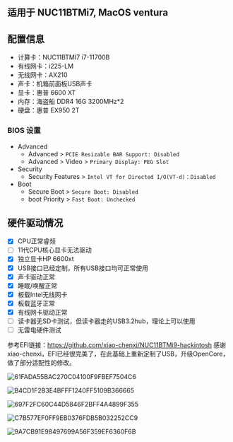 ## 适用于 NUC11BTMi7, MacOS ventura


## 配置信息

- 计算卡：NUC11BTMI7 i7-11700B
- 有线网卡：i225-LM
- 无线网卡：AX210
- 声卡：机箱前面板USB声卡
- 显卡：惠普 6600 XT
- 内存：海盗船 DDR4 16G 3200MHz*2
- 硬盘：惠普 EX950 2T

### BIOS 设置

- Advanced
  - Advanced > `PCIE Resizable BAR Support: Disabled`
  - Advanced > Video > `Primary Display: PEG Slot`
- Security
  - Security Features > `Intel VT for Directed I/O(VT-d)：Disabled`
- Boot
  - Secure Boot > `Secure Boot: Disabled`
  - boot Priority > `Fast Boot: Unchecked`

## 硬件驱动情况
- [x] CPU正常睿频
- [ ] 11代CPU核心显卡无法驱动
- [x] 独立显卡HP 6600xt
- [x] USB接口已经定制，所有USB接口均可正常使用
- [x] 声卡驱动正常
- [x] 睡眠/唤醒正常
- [x] 板载Intel无线网卡
- [x] 板载蓝牙正常
- [x] 有线网卡驱动正常
- [ ] 读卡器无SD卡测试，但读卡器走的USB3.2hub，理论上可以使用
- [ ] 无雷电硬件测试

参考EFI链接：https://github.com/xiao-chenxi/NUC11BTMi9-hackintosh  感谢 xiao-chenxi，EFI已经很完美了，在此基础上重新定制了USB，升级OpenCore，做了部分适配性的修改。



![61FADA55BAC270C04100F9FBEF7504C6](https://github.com/zpyangchina/NUC11BTMi7-hackintosh/assets/42115887/5fb87b03-180c-4282-9a94-9becb5e2d37b)

![B4CD1F2B3E4BFFF1240FF5109B366665](https://github.com/zpyangchina/NUC11BTMi7-hackintosh/assets/42115887/e54ca566-122b-400f-bf82-d69cd2ede8c6)

![697F2FC60C44D5846F2BFF4A4899F355](https://github.com/zpyangchina/NUC11BTMi7-hackintosh/assets/42115887/17566f32-6ef0-46df-aa46-cc69ab9e141c)

![C7B577EF0FF9EB0376FDB5B032252CC9](https://github.com/zpyangchina/NUC11BTMi7-hackintosh/assets/42115887/76eb1bfd-f41d-41ab-ad7d-246379f57b2a)

![9A7CB91E98497699A56F359EF6360F6B](https://github.com/zpyangchina/NUC11BTMi7-hackintosh/assets/42115887/ef93e0e8-4563-429f-ac7e-67735053fc40)
